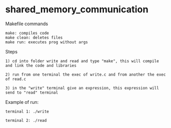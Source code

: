 # shared_memory_communication

Makefile commands

	make: compiles code
	make clean: deletes files
	make run: executes prog without args

Steps

	1) cd into folder write and read and type "make", this will compile and link the code and libraries

	2) run from one terminal the exec of write.c and from another the exec of read.c

	3) in the "write" terminal give an expression, this expression will send to "read" terminal

Example of run:

	terminal 1: ./write

	terminal 2: ./read
